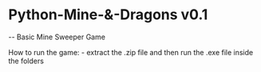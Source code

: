 # Python-Mine-&-Dragons v0.1

-- Basic Mine Sweeper Game

  How to run the game:
    - extract the .zip file and then run the .exe file inside the folders

